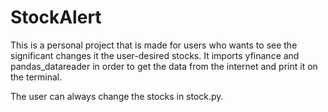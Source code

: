 # StockAlert

This is a personal project that is made for users who wants to see the significant changes it the user-desired stocks. It imports yfinance and pandas_datareader in order to get the data from the internet and print it on the terminal.

The user can always change the stocks in stock.py.
